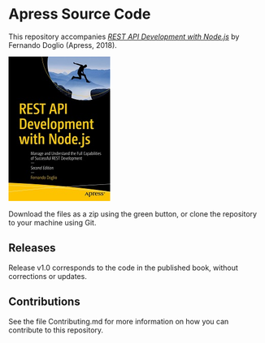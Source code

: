 # Apress Source Code

This repository accompanies [*REST API Development with Node.js*](http://www.apress.com/9781484237144) by Fernando Doglio (Apress, 2018).

[comment]: #cover
![Cover image](9781484237144.jpg)

Download the files as a zip using the green button, or clone the repository to your machine using Git.

## Releases

Release v1.0 corresponds to the code in the published book, without corrections or updates.

## Contributions

See the file Contributing.md for more information on how you can contribute to this repository.